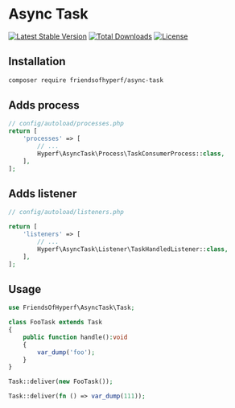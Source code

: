 # Async Task

[![Latest Stable Version](https://img.shields.io/packagist/v/friendsofhyperf/async-task)](https://packagist.org/packages/friendsofhyperf/async-task)
[![Total Downloads](https://img.shields.io/packagist/dt/friendsofhyperf/async-task)](https://packagist.org/packages/friendsofhyperf/async-task)
[![License](https://img.shields.io/packagist/l/friendsofhyperf/async-task)](https://github.com/friendsofhyperf/async-task)

## Installation

```bash
composer require friendsofhyperf/async-task
```

## Adds process

```php
// config/autoload/processes.php
return [
    'processes' => [
        // ...
        Hyperf\AsyncTask\Process\TaskConsumerProcess::class,
    ],
];
```

## Adds listener

```php
// config/autoload/listeners.php

return [
    'listeners' => [
        // ...
        Hyperf\AsyncTask\Listener\TaskHandledListener::class,
    ],
];
```

## Usage

```php
use FriendsOfHyperf\AsyncTask\Task;

class FooTask extends Task
{
    public function handle():void
    {
        var_dump('foo');
    }
}

Task::deliver(new FooTask());

Task::deliver(fn () => var_dump(111));
```
